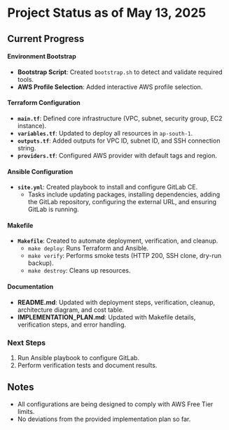 # Project Status as of May 13, 2025

## Current Progress

#### Environment Bootstrap
- **Bootstrap Script**: Created `bootstrap.sh` to detect and validate required tools.
- **AWS Profile Selection**: Added interactive AWS profile selection.

#### Terraform Configuration
- **`main.tf`**: Defined core infrastructure (VPC, subnet, security group, EC2 instance).
- **`variables.tf`**: Updated to deploy all resources in `ap-south-1`.
- **`outputs.tf`**: Added outputs for VPC ID, subnet ID, and SSH connection string.
- **`providers.tf`**: Configured AWS provider with default tags and region.

#### Ansible Configuration
- **`site.yml`**: Created playbook to install and configure GitLab CE.
  - Tasks include updating packages, installing dependencies, adding the GitLab repository, configuring the external URL, and ensuring GitLab is running.

#### Makefile
- **`Makefile`**: Created to automate deployment, verification, and cleanup.
  - `make deploy`: Runs Terraform and Ansible.
  - `make verify`: Performs smoke tests (HTTP 200, SSH clone, dry-run backup).
  - `make destroy`: Cleans up resources.

#### Documentation
- **README.md**: Updated with deployment steps, verification, cleanup, architecture diagram, and cost table.
- **IMPLEMENTATION_PLAN.md**: Updated with Makefile details, verification steps, and error handling.

### Next Steps
1. Run Ansible playbook to configure GitLab.
2. Perform verification tests and document results.

## Notes
- All configurations are being designed to comply with AWS Free Tier limits.
- No deviations from the provided implementation plan so far.
